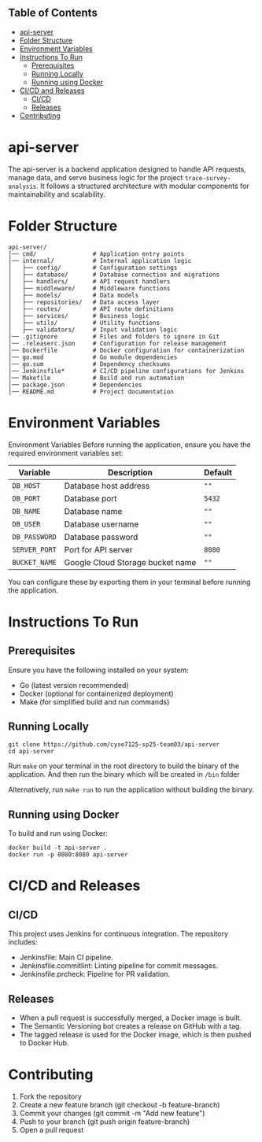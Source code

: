 ## Table of Contents
- [api-server](#api-server)
- [Folder Structure](#folder-structure)
- [Environment Variables](#environment-variables)
- [Instructions To Run](#instructions-to-run)
  - [Prerequisites](#prerequisites)
  - [Running Locally](#running-locally)
  - [Running using Docker](#running-using-docker)
- [CI/CD and Releases](#cicd-and-releases)
  - [CI/CD](#cicd)
  - [Releases](#releases)
- [Contributing](#contributing)

# api-server
The api-server is a backend application designed to handle API requests, manage data, and serve business logic for the project `trace-survey-analysis`. It follows a structured architecture with modular components for maintainability and scalability.
 
# Folder Structure
```
api-server/
│── cmd/                # Application entry points
│── internal/           # Internal application logic
│   ├── config/         # Configuration settings
│   ├── database/       # Database connection and migrations
│   ├── handlers/       # API request handlers
│   ├── middleware/     # Middleware functions
│   ├── models/         # Data models
│   ├── repositories/   # Data access layer
│   ├── routes/         # API route definitions
│   ├── services/       # Business logic
│   ├── utils/          # Utility functions
│   ├── validators/     # Input validation logic
│── .gitignore          # Files and folders to ignore in Git
│── .releaserc.json     # Configuration for release management
│── Dockerfile          # Docker configuration for containerization
│── go.mod              # Go module dependencies
│── go.sum              # Dependency checksums
│── Jenkinsfile*        # CI/CD pipeline configurations for Jenkins
│── Makefile            # Build and run automation
│── package.json        # Dependencies
│── README.md           # Project documentation

```

# Environment Variables
Environment Variables
Before running the application, ensure you have the required environment variables set:

| Variable      | Description                            | Default  |
|--------------|----------------------------------------|----------|
| `DB_HOST`    | Database host address                 | `""`     |
| `DB_PORT`    | Database port                         | `5432`   |
| `DB_NAME`    | Database name                         | `""`     |
| `DB_USER`    | Database username                     | `""`     |
| `DB_PASSWORD` | Database password                   | `""`     |
| `SERVER_PORT` | Port for API server                  | `8080`   |
| `BUCKET_NAME` | Google Cloud Storage bucket name    | `""`     |

You can configure these by exporting them in your terminal before running the application.

# Instructions To Run
## Prerequisites
  Ensure you have the following installed on your system:

- Go (latest version recommended)
- Docker (optional for containerized deployment)
- Make (for simplified build and run commands)

## Running Locally
```
git clone https://github.com/cyse7125-sp25-team03/api-server
cd api-server
```
Run ```make``` on your terminal in the root directory to build the binary of the application. And then run the binary which will be created in `/bin` folder

Alternatively, run ```make run``` to run the application without building the binary.

## Running using Docker
To build and run using Docker:
```
docker build -t api-server .
docker run -p 8080:8080 api-server
```

# CI/CD and Releases

## CI/CD
This project uses Jenkins for continuous integration. The repository includes:

- Jenkinsfile: Main CI pipeline.
- Jenkinsfile.commitlint: Linting pipeline for commit messages.
- Jenkinsfile.prcheck: Pipeline for PR validation.

## Releases
- When a pull request is successfully merged, a Docker image is built.
- The Semantic Versioning bot creates a release on GitHub with a tag.
- The tagged release is used for the Docker image, which is then pushed to Docker Hub.

# Contributing
1. Fork the repository
2. Create a new feature branch (git checkout -b feature-branch)
3. Commit your changes (git commit -m "Add new feature")
4. Push to your branch (git push origin feature-branch)
5. Open a pull request